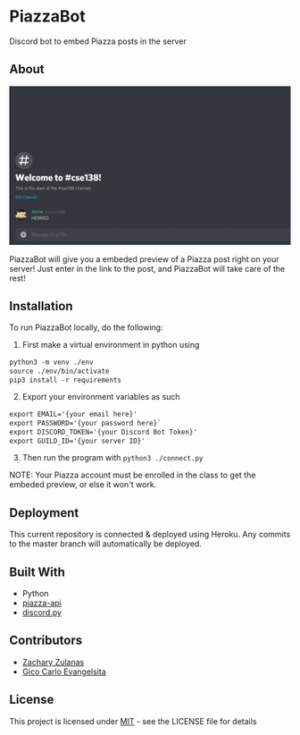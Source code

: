 # PiazzaBot
Discord bot to embed Piazza posts in the server

## About
![](piazza_bot_demo.gif)

PiazzaBot will give you a embeded preview of a Piazza post right on your server!
Just enter in the link to the post, and PiazzaBot will take care of the rest! 

## Installation
To run PiazzaBot locally, do the following: 

1. First make a virtual environment in python using

```
python3 -m venv ./env
source ./env/bin/activate
pip3 install -r requirements
```

2. Export your environment variables as such
```
export EMAIL='{your email here}'
export PASSWORD='{your password here}`
export DISCORD_TOKEN='{your Discord Bot Token}'
export GUILD_ID='{your server ID}'
```
3. Then run the program with `python3 ./connect.py`

NOTE: Your Piazza account must be enrolled in the class to get the embeded preview, or else
it won't work.

## Deployment
This current repository is connected & deployed using Heroku. Any commits to the master branch
will automatically be deployed.

## Built With
- Python
- [piazza-api](https://github.com/hfaran/piazza-api)
- [discord.py](https://github.com/Rapptz/discord.py)

## Contributors
- [Zachary Zulanas](https://github.com/zzulanas)
- [Gico Carlo Evangelsita](https://github.com/RiceAbove)

## License
This project is licensed under [MIT](LICENSE) - see the LICENSE file for details
